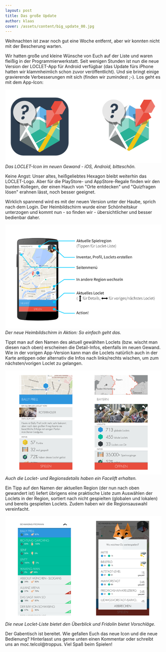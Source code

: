 ```yaml
---
layout: post
title: Das große Update
author: klaas
cover: /assets/content/big_update_00.jpg
---
```


Weihnachten ist zwar noch gut eine Woche entfernt, aber wir konnten nicht mit der Bescherung warten.

Wir hatten große und kleine Wünsche von Euch auf der Liste und waren fleißig in der Programmierwerkstatt. Seit 
wenigen Stunden ist nun die neue Version der LOCLET-App für Android verfügbar (das Update fürs iPhone hatten wir 
klammheimlich schon zuvor veröffentlicht). Und sie bringt einige gravierende Verbesserungen mit sich (finden wir 
zumindest ;-). Los geht es mit dem App-Icon:

![](/assets/content/big_update_01.png)
*Das LOCLET-Icon im neuen Gewand - iOS, Android, bitteschön.*

Keine Angst: Unser altes, heißgeliebtes Hexagon bleibt weiterhin das LOCLET-Logo. Aber für die PlayStore- und 
AppStore-Regale finden wir den bunten Kollegen, der einen Hauch von "Orte entdecken" und "Quizfragen lösen" erahnen 
lässt, noch besser geeignet.
 
Wirklich spannend wird es mit der neuen Version unter der Haube, sprich nach dem Login. Der Heimbildschirm wurde 
einer Schönheitskur unterzogen und kommt nun - so finden wir - übersichtlicher und besser bedienbar daher. 

![](/assets/content/big_update_02.png)
*Der neue Heimbildschirm in Aktion: So einfach geht das.*

Tippt man auf den Namen des aktuell gewählten Loclets (bzw. wischt man diesen nach oben) erscheinen die Detail-Infos,
 ebenfalls im neuen Gewand. Wie in der vorigen App-Version kann man die Loclets natürlich auch in der
Karte antippen oder alternativ die Infos nach links/rechts wischen, um zum nächsten/vorigen Loclet zu gelangen.

![](/assets/content/big_update_03.png)
*Auch die Loclet- und Regionsdetails haben ein Facelift erhalten.*

Ein Tipp auf den Namen der aktuellen Region (der nun nach oben gewandert ist) liefert übrigens eine praktische Liste 
zum Auswählen der Loclets in der Region, sortiert nach nicht gespielten (globalen und lokalen) und bereits gespielten 
Loclets. Zudem haben wir die Regionsauswahl vereinfacht.

![](/assets/content/big_update_04.png)
*Die neue Loclet-Liste bietet den Überblick und Fridolin bietet Vorschläge.*

Der Gabentisch ist bereitet. Wie gefallen Euch das neue Icon und die neue Bedienung? Hinterlasst uns gerne unten 
einen Kommentar oder schreibt uns an <span class="codedirection">moc.telcol@troppus</span>. Viel Spaß beim 
Spielen!